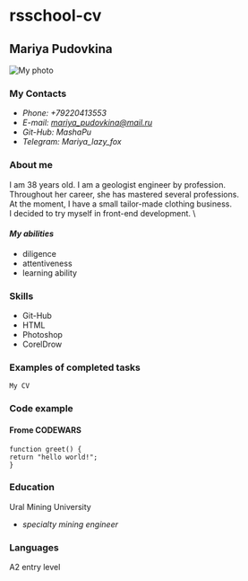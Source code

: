 # rsschool-cv
## Mariya Pudovkina
![My photo](https://avatars.githubusercontent.com/u/181183117?s=400&u=b38713d02e7afca4485e8fde4f93ef885eda75f9&v=4)
### My Contacts
* *Phone: +79220413553*
* *E-mail: mariya_pudovkina@mail.ru*
* *Git-Hub: MashaPu*
* *Telegram: Mariya_lazy_fox*

### About me
I am 38 years old. I am a geologist engineer by profession. \
Throughout her career, she has mastered several professions. \
At the moment, I have a small tailor-made clothing business. \
I decided to try myself in front-end development. \
#### ***My abilities***
 + diligence
 + attentiveness
 + learning ability
    
### Skills
+ Git-Hub
+ HTML
+ Photoshop
+ CorelDrow

### Examples of completed tasks
    My CV
### Code example
#### Frome CODEWARS
    function greet() {
    return "hello world!";
    }    

### Education
Ural Mining University
+ _specialty mining engineer_

### Languages
A2 entry level